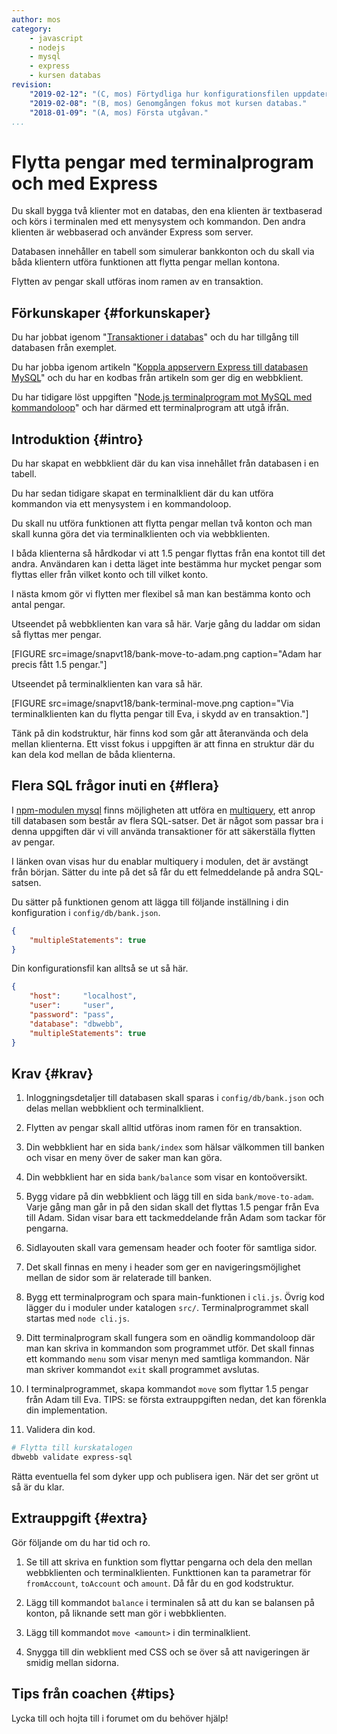 ```yaml
---
author: mos
category:
    - javascript
    - nodejs
    - mysql
    - express
    - kursen databas
revision:
    "2019-02-12": "(C, mos) Förtydliga hur konfigurationsfilen uppdateras."
    "2019-02-08": "(B, mos) Genomgången fokus mot kursen databas."
    "2018-01-09": "(A, mos) Första utgåvan."
...
```

Flytta pengar med terminalprogram och med Express
==================================

Du skall bygga två klienter mot en databas, den ena klienten är textbaserad och körs i terminalen med ett menysystem och kommandon. Den andra klienten är webbaserad och använder Express som server.

Databasen innehåller en tabell som simulerar bankkonton och du skall via båda klientern utföra funktionen att flytta pengar mellan kontona.

Flytten av pengar skall utföras inom ramen av en transaktion.

<!--more-->



Förkunskaper {#forkunskaper}
-----------------------

Du har jobbat igenom "[Transaktioner i databas](kunskap/transaktioner-i-databas)" och du har tillgång till databasen från exemplet.

Du har jobba igenom artikeln "[Koppla appservern Express till databasen MySQL](kunskap/koppla-appservern-express-till-databasen-mysql)" och du har en kodbas från artikeln som ger dig en webbklient.

Du har tidigare löst uppgiften "[Node.js terminalprogram mot MySQL med kommandoloop](uppgift/nodejs-terminalprogram-mot-mysql-med-kommandoloop)" och har därmed ett terminalprogram att utgå ifrån.



Introduktion {#intro}
-----------------------

Du har skapat en webbklient där du kan visa innehållet från databasen i en tabell.

Du har sedan tidigare skapat en terminalklient där du kan utföra kommandon via ett menysystem i en kommandoloop.

Du skall nu utföra funktionen att flytta pengar mellan två konton och man skall kunna göra det via terminalklienten och via webbklienten.

I båda klienterna så hårdkodar vi att 1.5 pengar flyttas från ena kontot till det andra. Användaren kan i detta läget inte bestämma hur mycket pengar som flyttas eller från vilket konto och till vilket konto. 

I nästa kmom gör vi flytten mer flexibel så man kan bestämma konto och antal pengar.

Utseendet på webbklienten kan vara så här. Varje gång du laddar om sidan så flyttas mer pengar.

[FIGURE src=image/snapvt18/bank-move-to-adam.png caption="Adam har precis fått 1.5 pengar."]

Utseendet på terminalklienten kan vara så här.

[FIGURE src=image/snapvt18/bank-terminal-move.png caption="Via terminalklienten kan du flytta pengar till Eva, i skydd av en transaktion."]

Tänk på din kodstruktur, här finns kod som går att återanvända och dela mellan klienterna. Ett visst fokus i uppgiften är att finna en struktur där du kan dela kod mellan de båda klienterna.



Flera SQL frågor inuti en {#flera}
-----------------------

I [npm-modulen mysql](https://www.npmjs.com/package/mysql) finns möjligheten att utföra en [multiquery](https://www.npmjs.com/package/mysql#multiple-statement-queries), ett anrop till databasen som består av flera SQL-satser. Det är något som passar bra i denna uppgiften där vi vill använda transaktioner för att säkerställa flytten av pengar.

I länken ovan visas hur du enablar multiquery i modulen, det är avstängt från början. Sätter du inte på det så får du ett felmeddelande på andra SQL-satsen.

Du sätter på funktionen genom att lägga till följande inställning i din konfiguration i `config/db/bank.json`.

```json
{
    "multipleStatements": true
}
```

Din konfigurationsfil kan alltså se ut så här.

```json
{
    "host":     "localhost",
    "user":     "user",
    "password": "pass",
    "database": "dbwebb",
    "multipleStatements": true
}
```



Krav {#krav}
-----------------------

1. Inloggningsdetaljer till databasen skall sparas i `config/db/bank.json` och delas mellan webbklient och terminalklient.

1. Flytten av pengar skall alltid utföras inom ramen för en transaktion.

1. Din webbklient har en sida `bank/index` som hälsar välkommen till banken och visar en meny över de saker man kan göra.

1. Din webbklient har en sida `bank/balance` som visar en kontoöversikt.

1. Bygg vidare på din webbklient och lägg till en sida `bank/move-to-adam`. Varje gång man går in på den sidan skall det flyttas 1.5 pengar från Eva till Adam. Sidan visar bara ett tackmeddelande från Adam som tackar för pengarna.

1. Sidlayouten skall vara gemensam header och footer för samtliga sidor.

1. Det skall finnas en meny i header som ger en navigeringsmöjlighet mellan de sidor som är relaterade till banken.

1. Bygg ett terminalprogram och spara main-funktionen i `cli.js`. Övrig kod lägger du i moduler under katalogen `src/`. Terminalprogrammet skall startas med `node cli.js`.

1. Ditt terminalprogram skall fungera som en oändlig kommandoloop där man kan skriva in kommandon som programmet utför. Det skall finnas ett kommando `menu` som visar menyn med samtliga kommandon. När man skriver kommandot `exit` skall programmet avslutas.

1. I terminalprogrammet, skapa kommandot `move` som flyttar 1.5 pengar från Adam till Eva. TIPS: se första extrauppgiften nedan, det kan förenkla din implementation.

1. Validera din kod.

```bash
# Flytta till kurskatalogen
dbwebb validate express-sql
```

Rätta eventuella fel som dyker upp och publisera igen. När det ser grönt ut så är du klar.



Extrauppgift {#extra}
-----------------------

Gör följande om du har tid och ro.

1. Se till att skriva en funktion som flyttar pengarna och dela den mellan webbklienten och terminalklienten. Funkttionen kan ta parametrar för `fromAccount`, `toAccount` och `amount`. Då får du en god kodstruktur.

1. Lägg till kommandot `balance` i terminalen så att du kan se balansen på konton, på liknande sett man gör i webbklienten.

1. Lägg till kommandot `move <amount>` i din terminalklient.

1. Snygga till din webklient med CSS och se över så att navigeringen är smidig mellan sidorna.



Tips från coachen {#tips}
-----------------------

Lycka till och hojta till i forumet om du behöver hjälp!
